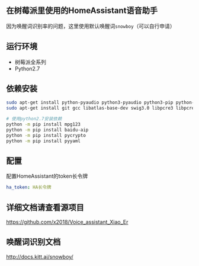 ## 在树莓派里使用的HomeAssistant语音助手

因为唤醒词识别率的问题，这里使用默认唤醒词`snowboy`（可以自行申请）

## 运行环境

- 树莓派全系列
- Python2.7

## 依赖安装
```bash
sudo apt-get install python-pyaudio python3-pyaudio python3-pip python-pip sox
sudo apt-get install git gcc libatlas-base-dev swig3.0 libpcre3 libpcre3-dev

# 使用python2.7安装依赖
python -m pip install mpg123
python -m pip install baidu-aip
python -m pip install pycrypto
python -m pip install pyyaml
```

## 配置

配置HomeAssistant的token长令牌
```yaml
ha_token: HA长令牌
```

## 详细文档请查看源项目

https://github.com/x2018/Voice_assistant_Xiao_Er

## 唤醒词识别文档

http://docs.kitt.ai/snowboy/
